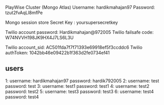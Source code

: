 PlayWise Cluster (Mongo Atlas)
Username: hardikmahajan97
Password: tzut2fvAqLl8mfPe


Mongo session store Secret Key : yoursupersecretkey


Twilio account password: Hardikmahajan@972005
Twilio failsafe code: W74NVVH198JK9HX4J7LS6L3U

Twilio account_sid: AC501fda7f7f71393e69918ef5f3ccddc6
Twilio authToken: 1042bb46e09422b1f363d2fe0734ef41

## users
1: username: hardikmahajan97
   password: hardik792005
2: username: test
   password: test
3: username: test1
   password: test1
4: username: test2
   password: test2
5: username: test3
   password: test3
6: username: test4
   password: test4